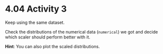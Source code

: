 # 4.04 Activity 3

Keep using the same dataset.

Check the distributions of the numerical data (`numerical`) we got and decide which scaler should perform better with it. 

**Hint**: You can also plot the scaled distributions.
